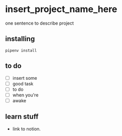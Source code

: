 # insert_project_name_here
one sentence to describe project

## installing 
`pipenv install`

## to do 
- [ ] insert some
- [ ] good task 
- [ ] to do 
- [ ] when you're 
- [ ] awake

## learn stuff
- link to notion. 